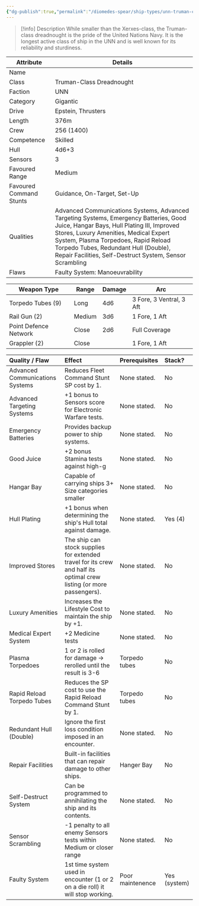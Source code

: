 ```yaml
---
{"dg-publish":true,"permalink":"/diomedes-spear/ship-types/unn-truman-class-dreadnought/"}
---
```


> [!info] Description
> While smaller than the Xerxes-class, the Truman-class dreadnought is the pride of the United Nations Navy. It is the longest active class of ship in the UNN and is well known for its reliability and sturdiness.

| Attribute               | Details                                                                                                                                                                                                                                                                                                                  |
| ----------------------- | ------------------------------------------------------------------------------------------------------------------------------------------------------------------------------------------------------------------------------------------------------------------------------------------------------------------------ |
| Name                    |                                                                                                                                                                                                                                                                                                                          |
| Class                   | Truman-Class Dreadnought                                                                                                                                                                                                                                                                                                 |
| Faction                 | UNN                                                                                                                                                                                                                                                                                                                      |
| Category                | Gigantic                                                                                                                                                                                                                                                                                                                 |
| Drive                   | Epstein, Thrusters                                                                                                                                                                                                                                                                                                       |
| Length                  | 376m                                                                                                                                                                                                                                                                                                                     |
| Crew                    | 256 (1400)                                                                                                                                                                                                                                                                                                               |
| Competence              | Skilled                                                                                                                                                                                                                                                                                                                  |
| Hull                    | 4d6+3                                                                                                                                                                                                                                                                                                                    |
| Sensors                 | 3                                                                                                                                                                                                                                                                                                                        |
| Favoured Range          | Medium                                                                                                                                                                                                                                                                                                                   |
| Favoured Command Stunts | Guidance, On-Target, Set-Up                                                                                                                                                                                                                                                                                              |
| Qualities               | Advanced Communications Systems, Advanced Targeting Systems, Emergency Batteries, Good Juice, Hangar Bays, Hull Plating III, Improved Stores, Luxury Amenities, Medical Expert System, Plasma Torpedoes, Rapid Reload Torpedo Tubes, Redundant Hull (Double), Repair Facilities, Self-Destruct System, Sensor Scrambling |
| Flaws                   | Faulty System: Manoeuvrability                                                                                                                                                                                                                                                                                           |

| Weapon Type           | Range  | Damage | Arc                      |
| --------------------- | ------ | ------ | ------------------------ |
| Torpedo Tubes (9)     | Long   | 4d6    | 3 Fore, 3 Ventral, 3 Aft |
| Rail Gun (2)          | Medium | 3d6    | 1 Fore, 1 Aft            |
| Point Defence Network | Close  | 2d6    | Full Coverage            |
| Grappler (2)          | Close  |        | 1 Fore, 1 Aft            |

| Quality / Flaw                  | Effect                                                                                                               | Prerequisites    | Stack?       |
| :------------------------------ | :------------------------------------------------------------------------------------------------------------------- | :--------------- | :----------- |
| Advanced Communications Systems | Reduces Fleet Command Stunt SP cost by 1.                                                                            | None stated.     | No           |
| Advanced Targeting Systems      | +1 bonus to Sensors score for Electronic Warfare tests.                                                              | None stated.     | No           |
| Emergency Batteries             | Provides backup power to ship systems.                                                                               | None stated.     | No           |
| Good Juice                      | +2 bonus Stamina tests against high-g                                                                                | None stated.     | No           |
| Hangar Bay                      | Capable of carrying ships 3+ Size categories smaller                                                                 | None stated.     | No           |
| Hull Plating                    | +1 bonus when determining the ship's Hull total against damage.                                                      | None stated.     | Yes (4)      |
| Improved Stores                 | The ship can stock supplies for extended travel for its crew and half its optimal crew listing (or more passengers). | None stated.     | No           |
| Luxury Amenities                | Increases the Lifestyle Cost to maintain the ship by +1.                                                             | None stated.     | No           |
| Medical Expert System           | +2 Medicine tests                                                                                                    | None stated.     | No           |
| Plasma Torpedoes                | 1 or 2 is rolled for damage -> rerolled until the result is 3-6                                                      | Torpedo tubes    | No           |
| Rapid Reload Torpedo Tubes      | Reduces the SP cost to use the Rapid Reload Command Stunt by 1.                                                      | Torpedo tubes    | No           |
| Redundant Hull (Double)         | Ignore the first loss condition imposed in an encounter.                                                             | None stated.     | No           |
| Repair Facilities               | Built-in facilities that can repair damage to other ships.                                                           | Hanger Bay       | No           |
| Self-Destruct System            | Can be programmed to annihilating the ship and its contents.                                                         | None stated.     | No           |
| Sensor Scrambling               | -1 penalty to all enemy Sensors tests within Medium or closer range                                                  | None stated.     | No           |
| Faulty System                   | 1st time system used in encounter (1 or 2 on a die roll) it will stop working.                                       | Poor maintenence | Yes (system) |
